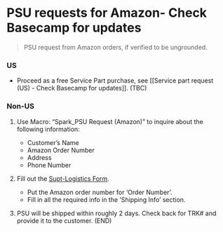 # PSU requests for Amazon- Check Basecamp for updates
> PSU request from Amazon orders, if verified to be ungrounded.

### US

- Proceed as a free Service Part purchase, see [[Service part request (US) - Check Basecamp for updates]]. (TBC)

### Non-US

1.  Use Macro: “Spark_PSU Request (Amazon)” to inquire about the following information:
	-   Customer’s Name
	-   Amazon Order Number
	-   Address
	-   Phone Number

2.  Fill out the [Supt-Logistics Form](https://docs.google.com/forms/d/e/1FAIpQLSdd0Hei0HZSqwf_bzUTIdutMvE_a_N2VGuOc5fta-jwun69PA/viewform?fbzx=4036418607483484801). 

	-   Put the Amazon order number for ‘Order Number’.
	-   Fill in all the required info in the ‘Shipping Info’ section. 

3.  PSU will be shipped within roughly 2 days. Check back for TRK# and provide it to the customer. (END)